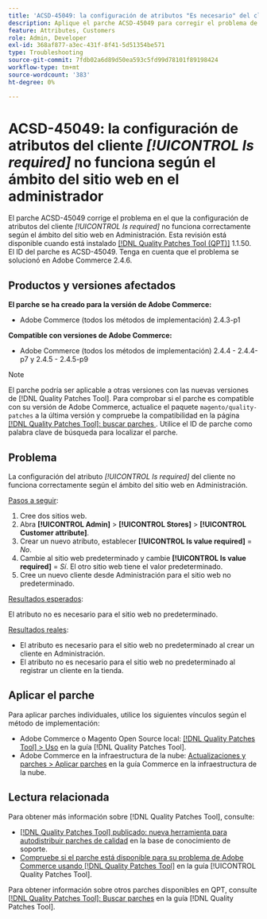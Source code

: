```yaml
---
title: 'ACSD-45049: la configuración de atributos "Es necesario" del cliente no funciona según el ámbito del sitio web en el administrador'
description: Aplique el parche ACSD-45049 para corregir el problema de Adobe Commerce en el que el atributo del cliente "[!UICONTROL Is required]" no se ha anulado correctamente según el ámbito del sitio web en Administración.
feature: Attributes, Customers
role: Admin, Developer
exl-id: 368af877-a3ec-431f-8f41-5d51354be571
type: Troubleshooting
source-git-commit: 7fdb02a6d89d50ea593c5fd99d78101f89198424
workflow-type: tm+mt
source-wordcount: '383'
ht-degree: 0%

---
```


# ACSD-45049: la configuración de atributos del cliente *[!UICONTROL Is required]* no funciona según el ámbito del sitio web en el administrador

El parche ACSD-45049 corrige el problema en el que la configuración de atributos del cliente *[!UICONTROL Is required]* no funciona correctamente según el ámbito del sitio web en Administración. Esta revisión está disponible cuando está instalado [[!DNL Quality Patches Tool (QPT)]](/help/tools/quality-patches-tool/usage.md) 1.1.50. El ID del parche es ACSD-45049. Tenga en cuenta que el problema se solucionó en Adobe Commerce 2.4.6.

## Productos y versiones afectados

**El parche se ha creado para la versión de Adobe Commerce:**

* Adobe Commerce (todos los métodos de implementación) 2.4.3-p1

**Compatible con versiones de Adobe Commerce:**

* Adobe Commerce (todos los métodos de implementación) 2.4.4 - 2.4.4-p7 y 2.4.5 - 2.4.5-p9

>[!NOTE]
>
>El parche podría ser aplicable a otras versiones con las nuevas versiones de [!DNL Quality Patches Tool]. Para comprobar si el parche es compatible con su versión de Adobe Commerce, actualice el paquete `magento/quality-patches` a la última versión y compruebe la compatibilidad en la página [[!DNL Quality Patches Tool]: buscar parches ](https://experienceleague.adobe.com/tools/commerce-quality-patches/index.html?lang=es). Utilice el ID de parche como palabra clave de búsqueda para localizar el parche.

## Problema

La configuración del atributo *[!UICONTROL Is required]* del cliente no funciona correctamente según el ámbito del sitio web en Administración.

<u>Pasos a seguir</u>:

1. Cree dos sitios web.
1. Abra **[!UICONTROL Admin]** > **[!UICONTROL Stores]** > **[!UICONTROL Customer attribute]**.
1. Crear un nuevo atributo, establecer **[!UICONTROL Is value required]** = *No*.
1. Cambie al sitio web predeterminado y cambie **[!UICONTROL Is value required]** = *Sí*. El otro sitio web tiene el valor predeterminado.
1. Cree un nuevo cliente desde Administración para el sitio web no predeterminado.

<u>Resultados esperados</u>:

El atributo no es necesario para el sitio web no predeterminado.

<u>Resultados reales</u>:

* El atributo es necesario para el sitio web no predeterminado al crear un cliente en Administración.
* El atributo no es necesario para el sitio web no predeterminado al registrar un cliente en la tienda.

## Aplicar el parche

Para aplicar parches individuales, utilice los siguientes vínculos según el método de implementación:

* Adobe Commerce o Magento Open Source local: [[!DNL Quality Patches Tool] > Uso](/help/tools/quality-patches-tool/usage.md) en la guía [!DNL Quality Patches Tool].
* Adobe Commerce en la infraestructura de la nube: [Actualizaciones y parches > Aplicar parches](https://experienceleague.adobe.com/docs/commerce-cloud-service/user-guide/develop/upgrade/apply-patches.html?lang=es) en la guía Commerce en la infraestructura de la nube.

## Lectura relacionada

Para obtener más información sobre [!DNL Quality Patches Tool], consulte:

* [[!DNL Quality Patches Tool] publicado: nueva herramienta para autodistribuir parches de calidad](https://experienceleague.adobe.com/es/docs/commerce-operations/tools/quality-patches-tool/quality-patches-tool-to-self-serve-quality-patches) en la base de conocimiento de soporte.
* [Compruebe si el parche está disponible para su problema de Adobe Commerce usando [!DNL Quality Patches Tool]](/help/tools/quality-patches-tool/patches-available-in-qpt/check-patch-for-magento-issue-with-magento-quality-patches.md) en la guía [!UICONTROL Quality Patches Tool].


Para obtener información sobre otros parches disponibles en QPT, consulte [[!DNL Quality Patches Tool]: Buscar parches](https://experienceleague.adobe.com/tools/commerce-quality-patches/index.html?lang=es) en la guía [!DNL Quality Patches Tool].
